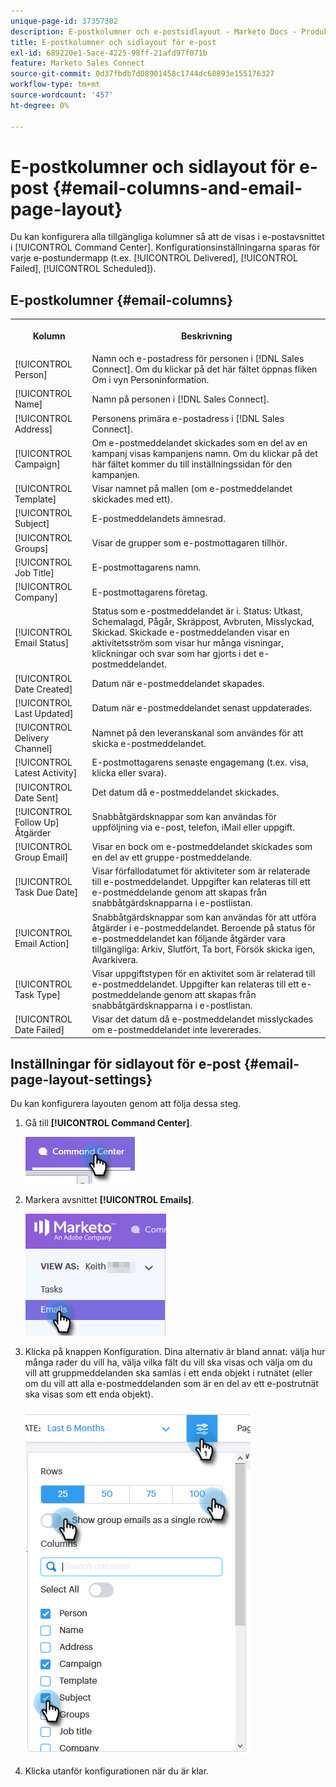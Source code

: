 ```yaml
---
unique-page-id: 37357302
description: E-postkolumner och e-postsidlayout - Marketo Docs - Produktdokumentation
title: E-postkolumner och sidlayout för e-post
exl-id: 689220e1-5ace-4225-98ff-21afd97f071b
feature: Marketo Sales Connect
source-git-commit: 0d37fbdb7d08901458c1744dc68893e155176327
workflow-type: tm+mt
source-wordcount: '457'
ht-degree: 0%

---
```


# E-postkolumner och sidlayout för e-post {#email-columns-and-email-page-layout}

Du kan konfigurera alla tillgängliga kolumner så att de visas i e-postavsnittet i [!UICONTROL Command Center]. Konfigurationsinställningarna sparas för varje e-postundermapp (t.ex. [!UICONTROL Delivered], [!UICONTROL Failed], [!UICONTROL Scheduled]).

## E-postkolumner {#email-columns}

<table> 
 <colgroup> 
  <col> 
  <col> 
 </colgroup> 
 <tbody> 
  <tr> 
   <th><p>Kolumn</p></th> 
   <th>Beskrivning</th> 
  </tr> 
  <tr> 
   <td>[!UICONTROL Person]</td> 
   <td>Namn och e-postadress för personen i [!DNL Sales Connect]. Om du klickar på det här fältet öppnas fliken Om i vyn Personinformation.</td> 
  </tr> 
  <tr> 
   <td>[!UICONTROL Name]</td> 
   <td>Namn på personen i [!DNL Sales Connect].</td> 
  </tr> 
  <tr> 
   <td>[!UICONTROL Address]</td> 
   <td>Personens primära e-postadress i [!DNL Sales Connect].</td> 
  </tr> 
  <tr> 
   <td>[!UICONTROL Campaign]</td> 
   <td>Om e-postmeddelandet skickades som en del av en kampanj visas kampanjens namn. Om du klickar på det här fältet kommer du till inställningssidan för den kampanjen.</td> 
  </tr> 
  <tr> 
   <td>[!UICONTROL Template]</td> 
   <td>Visar namnet på mallen (om e-postmeddelandet skickades med ett).</td> 
  </tr> 
  <tr> 
   <td colspan="1">[!UICONTROL Subject]</td> 
   <td colspan="1">E-postmeddelandets ämnesrad.</td> 
  </tr> 
  <tr> 
   <td colspan="1">[!UICONTROL Groups]</td> 
   <td colspan="1">Visar de grupper som e-postmottagaren tillhör.</td> 
  </tr> 
  <tr> 
   <td>[!UICONTROL Job Title]</td> 
   <td>E-postmottagarens namn.</td> 
  </tr> 
  <tr> 
   <td>[!UICONTROL Company]</td> 
   <td>E-postmottagarens företag.</td> 
  </tr> 
  <tr> 
   <td>[!UICONTROL Email Status]</td> 
   <td>Status som e-postmeddelandet är i. Status: Utkast, Schemalagd, Pågår, Skräppost, Avbruten, Misslyckad, Skickad. Skickade e-postmeddelanden visar en aktivitetsström som visar hur många visningar, klickningar och svar som har gjorts i det e-postmeddelandet.</td> 
  </tr> 
  <tr> 
   <td>[!UICONTROL Date Created]</td> 
   <td>Datum när e-postmeddelandet skapades.</td> 
  </tr> 
  <tr> 
   <td>[!UICONTROL Last Updated]</td> 
   <td>Datum när e-postmeddelandet senast uppdaterades.</td> 
  </tr> 
  <tr> 
   <td>[!UICONTROL Delivery Channel]</td> 
   <td>Namnet på den leveranskanal som användes för att skicka e-postmeddelandet.</td> 
  </tr> 
  <tr> 
   <td>[!UICONTROL Latest Activity]</td> 
   <td>E-postmottagarens senaste engagemang (t.ex. visa, klicka eller svara).</td> 
  </tr> 
  <tr> 
   <td>[!UICONTROL Date Sent]</td> 
   <td>Det datum då e-postmeddelandet skickades.</td> 
  </tr> 
  <tr> 
   <td>[!UICONTROL Follow Up] Åtgärder</td> 
   <td>Snabbåtgärdsknappar som kan användas för uppföljning via e-post, telefon, iMail eller uppgift.</td> 
  </tr> 
  <tr> 
   <td>[!UICONTROL Group Email]</td> 
   <td>Visar en bock om e-postmeddelandet skickades som en del av ett gruppe-postmeddelande.</td> 
  </tr> 
  <tr> 
   <td>[!UICONTROL Task Due Date]</td> 
   <td>Visar förfallodatumet för aktiviteter som är relaterade till e-postmeddelandet. Uppgifter kan relateras till ett e-postmeddelande genom att skapas från snabbåtgärdsknapparna i e-postlistan.</td> 
  </tr> 
  <tr> 
   <td>[!UICONTROL Email Action]</td> 
   <td>Snabbåtgärdsknappar som kan användas för att utföra åtgärder i e-postmeddelandet. Beroende på status för e-postmeddelandet kan följande åtgärder vara tillgängliga: Arkiv, Slutfört, Ta bort, Försök skicka igen, Avarkivera.</td> 
  </tr> 
  <tr> 
   <td>[!UICONTROL Task Type]</td> 
   <td>Visar uppgiftstypen för en aktivitet som är relaterad till e-postmeddelandet. Uppgifter kan relateras till ett e-postmeddelande genom att skapas från snabbåtgärdsknapparna i e-postlistan.</td> 
  </tr> 
  <tr> 
   <td>[!UICONTROL Date Failed]</td> 
   <td>Visar det datum då e-postmeddelandet misslyckades om e-postmeddelandet inte levererades.</td> 
  </tr> 
 </tbody> 
</table>

## Inställningar för sidlayout för e-post {#email-page-layout-settings}

Du kan konfigurera layouten genom att följa dessa steg.

1. Gå till **[!UICONTROL Command Center]**.

   ![](assets/email-columns-and-email-grid-layout-1.png)

1. Markera avsnittet **[!UICONTROL Emails]**.

   ![](assets/email-columns-and-email-grid-layout-2.png)

1. Klicka på knappen Konfiguration. Dina alternativ är bland annat: välja hur många rader du vill ha, välja vilka fält du vill ska visas och välja om du vill att gruppmeddelanden ska samlas i ett enda objekt i rutnätet (eller om du vill att alla e-postmeddelanden som är en del av ett e-postrutnät ska visas som ett enda objekt).

   ![](assets/email-columns-and-email-grid-layout-3.png)

1. Klicka utanför konfigurationen när du är klar.
